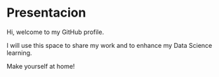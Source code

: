 # Presentacion

Hi, welcome to my GitHub profile. 

I will use this space to share my work and to enhance my Data Science learning.

Make yourself at home!
